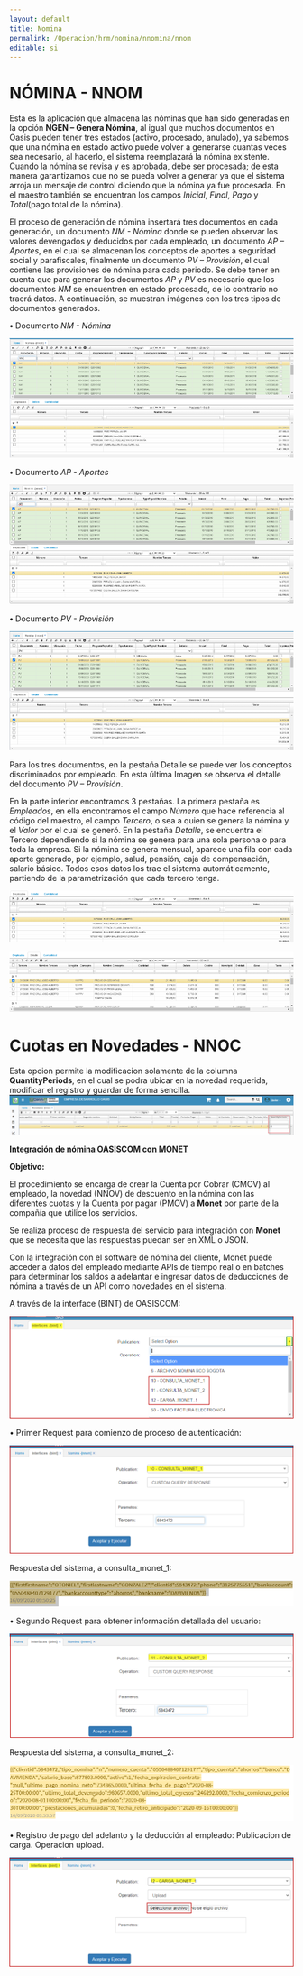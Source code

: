 ```yaml
---
layout: default
title: Nomina
permalink: /Operacion/hrm/nomina/nnomina/nnom
editable: si
---
```


# NÓMINA - NNOM


Esta es la aplicación que almacena las nóminas que han sido generadas en la opción **NGEN – Genera Nómina**, al igual que muchos documentos en Oasis pueden tener tres estados (activo, procesado, anulado), ya sabemos que una nómina en estado activo puede volver a generarse cuantas veces sea necesario, al hacerlo, el sistema reemplazará la nómina existente.  Cuando la nómina se revisa y es aprobada, debe ser procesada; de esta manera garantizamos que no se pueda volver a generar ya que el sistema arroja un mensaje de control diciendo que la nómina ya fue procesada.  En el maestro también se encuentran los campos _Inicial_, _Final_, _Pago_ y _Total_(pago total de la nómina).

El proceso de generación de nómina insertará tres documentos en cada generación, un documento _NM - Nómina_ donde se pueden observar los valores devengados y deducidos por cada empleado, un documento _AP – Aportes_, en el cual se almacenan los conceptos de aportes a seguridad social y parafiscales, finalmente un documento _PV – Provisión_, el cual contiene las provisiones de nómina para cada periodo. Se debe tener en cuenta que para generar los documentos _AP_ y _PV_ es necesario que los documentos _NM_ se encuentren en estado procesado, de lo contrario no traerá datos. A continuación, se muestran imágenes con los tres tipos de documentos generados.

**•**	Documento _NM - Nómina_


![](nnom1.png)


**•**	Documento _AP - Aportes_


![](nnom2.png)


**•**	Documento _PV - Provisión_


![](nnom3.png)


Para los tres documentos, en la pestaña Detalle se puede ver los conceptos discriminados por empleado. En esta última Imagen se observa el detalle del documento _PV – Provisión_.  

En la parte inferior encontramos 3 pestañas.  La primera pestaña es _Empleados_, en ella encontramos el campo _Número_ que hace referencia al código del maestro, el campo _Tercero_, o sea a quien se genera la nómina y el _Valor_ por el cual se generó.  En la pestaña _Detalle_, se encuentra el Tercero dependiendo si la nómina se genera para una sola persona o para toda la empresa.  Si la nómina se genera mensual, aparece una fila con cada aporte generado, por ejemplo, salud, pensión, caja de compensación, salario básico.  Todos esos datos los trae el sistema automáticamente, partiendo de la parametrización que cada tercero tenga.


![](nnom4.png)  

![](nnom5.png)  


# Cuotas en Novedades - NNOC

Esta opcion permite la modificacion solamente de la columna **QuantityPeriods**, en el cual se podra ubicar en la novedad requerida, modificar el registro y guardar de forma sencilla.
![](nnoc1.png)  

[**Integración de nómina OASISCOM con MONET**](http://docs.oasiscom.com/Operacion/hrm/nomina/nnomina/nnom)  

**Objetivo:**   

El procedimiento se encarga de crear la Cuenta por Cobrar (CMOV) al empleado, la novedad (NNOV) de descuento en la nómina con las diferentes cuotas y la Cuenta por pagar (PMOV) a **Monet** por parte de la compañía que utilice los servicios.   

Se realiza proceso de respuesta del servicio para integración con **Monet** que se necesita que las respuestas puedan ser en XML o JSON.   

Con la integración con el software de nómina del cliente, Monet puede acceder a datos del empleado mediante APIs de tiempo real o en batches para determinar los saldos a adelantar e ingresar datos de deducciones de nómina a través de un API como novedades en el sistema.  

A través de la interface (BINT) de OASISCOM:  

![](bint1.png)  

•	Primer Request para comienzo de proceso de autenticación:  

![](bint2.png)  

Respuesta del sistema, a consulta_monet_1:  

![](bint3.png)  

•	Segundo Request para obtener información detallada del usuario:  

![](bint4.png)  

Respuesta del sistema, a consulta_monet_2:  

![](bint5.png)  

• Registro de pago del adelanto y la deducción al empleado:
Publicacion de carga.
Operacion upload.

![](bint6.png)  







































